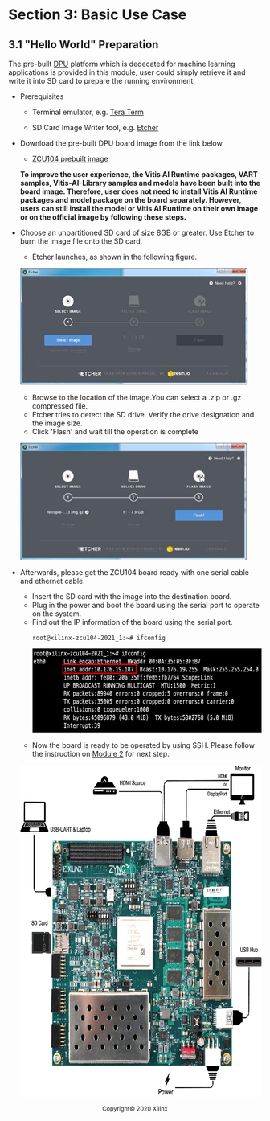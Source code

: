 # Section 3: Basic Use Case

## 3.1 "Hello World" Preparation

The pre-built [DPU](https://github.com/Xilinx/Vitis-AI/tree/master/dsa/DPU-TRD) platform which is dedecated for machine learning applications is provided in this module, user could simply retrieve it and write it into SD card to prepare the running environment.


* Prerequisites

  * Terminal emulator, e.g. [Tera Term](https://osdn.net/projects/ttssh2)

  * SD Card Image Writer tool, e.g. [Etcher](https://etcher.io/)

* Download the pre-built DPU board image from the link below

  * [ZCU104 prebuilt image](https://www.xilinx.com/member/forms/download/design-license-xef.html?filename=xilinx-zcu104-dpu-v2021.1-v1.4.0.img.gz)
  
  **To improve the user experience, the Vitis AI Runtime packages, VART samples, Vitis-AI-Library samples and
models have been built into the board image. Therefore, user does not need to install Vitis AI
Runtime packages and model package on the board separately. However, users can still install
the model or Vitis AI Runtime on their own image or on the official image by following these
steps.**

* Choose an unpartitioned SD card of size 8GB or greater. Use Etcher to burn the image file onto the SD card.
  * Etcher launches, as shown in the following figure.
  
  <p align="left">
  <img width="452" height="232" src="images/etcher1.png">
  </p>  
  
  * Browse to the location of the image.You can select a .zip or .gz compressed file.
  * Etcher tries to detect the SD drive. Verify the drive designation and the image size.
  * Click 'Flash' and wait till the operation is complete

  <p align="left">
  <img width="452" height="232" src="images/etcher2.png">
  </p>

* Afterwards, please get the ZCU104 board ready with one serial cable and ethernet cable.
  * Insert the SD card with the image into the destination board.
  * Plug in the power and boot the board using the serial port to operate on the system.
  * Find out the IP information of the board using the serial port.
    ```
    root@xilinx-zcu104-2021_1:~# ifconfig
    ```
    <p align="left">
    <img width="607" height="167" src="images/IP_IDT.png">
    </p>
  * Now the board is ready to be operated by using SSH. Please follow the instruction on [Module 2](../Module_2) for next step.
  <p align="left">
  <img width="720" height="660" src="images/ZCU104.png">
  </p>

<p align="center"><sup>Copyright&copy; 2020 Xilinx</sup></p>
